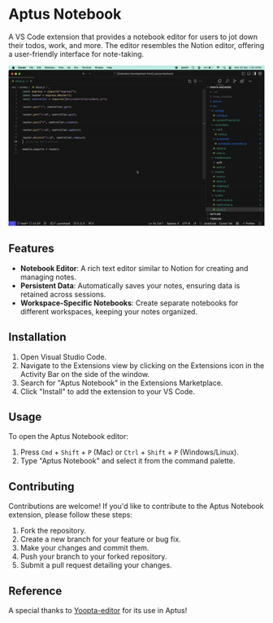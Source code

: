 # Aptus Notebook

A VS Code extension that provides a notebook editor for users to jot down their todos, work, and more. The editor resembles the Notion editor, offering a user-friendly interface for note-taking.

![Aptus Notebook Demo](https://raw.githubusercontent.com/mdsaban/aptus-vs-code/refs/heads/main/assets/aptus-demo.gif)

## Features

- **Notebook Editor**: A rich text editor similar to Notion for creating and managing notes.
- **Persistent Data**: Automatically saves your notes, ensuring data is retained across sessions.
- **Workspace-Specific Notebooks**: Create separate notebooks for different workspaces, keeping your notes organized.

## Installation

1. Open Visual Studio Code.
2. Navigate to the Extensions view by clicking on the Extensions icon in the Activity Bar on the side of the window.
3. Search for "Aptus Notebook" in the Extensions Marketplace.
4. Click "Install" to add the extension to your VS Code.

## Usage

To open the Aptus Notebook editor:

1. Press `Cmd` + `Shift` + `P` (Mac) or `Ctrl` + `Shift` + `P` (Windows/Linux).
2. Type "Aptus Notebook" and select it from the command palette.

## Contributing

Contributions are welcome! If you'd like to contribute to the Aptus Notebook extension, please follow these steps:

1. Fork the repository.
2. Create a new branch for your feature or bug fix.
3. Make your changes and commit them.
4. Push your branch to your forked repository.
5. Submit a pull request detailing your changes.

## Reference 

A special thanks to [Yoopta-editor](https://github.com/Darginec05/Yoopta-Editor/) for its use in Aptus!
